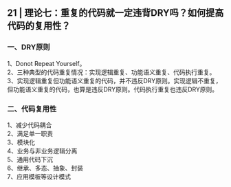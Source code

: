 ## 21 | 理论七：重复的代码就一定违背DRY吗？如何提高代码的复用性？
### 一、DRY原则
1、Donot Repeat Yourself。    
2、三种典型的代码重复情况：实现逻辑重复、功能语义重复、代码执行重复。  
3、实现逻辑重复但功能语义重复的代码，并不违反DRY原则。实现逻辑不重复，但功能语义重复的代码，也算是违反DRY原则。代码执行重复也违反DRY原则。

### 二、代码复用性
1、减少代码耦合  
2、满足单一职责  
3、模块化   
4、业务与非业务逻辑分离  
5、通用代码下沉  
6、继承、多态、抽象、封装  
7、应用模板等设计模式  
